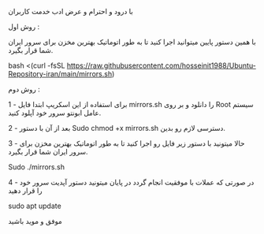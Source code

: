 با درود و احترام و عرض ادب خدمت کاربران

روش اول : 

با همین دستور پایین میتوانید اجرا کنید تا به طور اتوماتیک بهترین مخزن برای سرور ایران شما قرار بگیرد.


bash <(curl -fsSL https://raw.githubusercontent.com/hosseinit1988/Ubuntu-Repository-iran/main/mirrors.sh)


روش دوم :

1 - برای استفاده از این اسکریپ ابتدا فایل mirrors.sh را دانلود و بر روی Root سیستم عامل ابونتو سرور خود آپلود کنید.


2 - بعد از آن با دستور Sudo chmod +x mirrors.sh  دسترسی لازم رو بدین.

3 - حالا میتونید با دستور زیر فایل رو اجرا کنید تا به طور اتوماتیک بهترین مخزن برای سرور ایران شما قرار بگیرد.

Sudo ./mirrors.sh


4 - در صورتی که عملات با موفقیت انجام گردد در پایان میتونید دستور آپدیت سرور خود را قرار دهید 

sudo apt update


موفق و موید باشید
